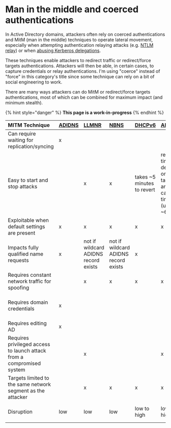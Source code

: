 # Man in the middle and coerced authentications

In Active Directory domains, attackers often rely on coerced authentications and MitM \(man in the middle\) techniques to operate lateral movement, especially when attempting authentication relaying attacks \(e.g. [NTLM relay](../lm-and-ntlm/relay.md)\) or when [abusing Kerberos delegations](../kerberos/delegations.md).

These techniques enable attackers to redirect traffic or redirect/force targets authentications. Attackers will then be able, in certain cases, to capture credentials or relay authentications. I'm using "coerce" instead of "force" in this category's title since some technique can rely on a bit of social engineering to work.

There are many ways attackers can do MitM or redirect/force targets authentications, most of which can be combined for maximum impact \(and minimum stealth\).

{% hint style="danger" %}
**This page is a work-in-progress**
{% endhint %}

| MITM Technique | [ADIDNS](adidns-spoofing.md) | [LLMNR](llmnr-nbtns-mdns-spoofing.md) | [NBNS](../../recon/nbt-ns.md) | [DHCPv6](dhcpv6-spoofing.md) | [ARP](arp-poisoning.md) | [DNS](dns-spoofing.md) | [WPAD](wpad-spoofing.md) | [PrinterBug](printerbug.md) | [PrivExchange](pushsubscription-abuse.md) |
| :--- | :--- | :--- | :--- | :--- | :--- | :--- | :--- | :--- | :--- |
| Can require waiting for replication/syncing | x |  |  |  |  |  |  |  |  |
| Easy to start and stop attacks |  | x | x | takes ~5 minutes to revert | revert time depends on targets arp cache timeout \(usually ~60 sec | x | x | x | x |
| Exploitable when default settings are present | x | x | x | x | x | x | x | x | up to 2019 |
| Impacts fully qualified name requests | x | not if wildcard ADIDNS record exists | not if wildcard ADIDNS record exists | x |  | x |  |  |  |
| Requires constant network traffic for spoofing |  | x | x | x | x | x | x |  |  |
| Requires domain credentials | x |  |  |  |  |  |  | x | requires emails-capable account |
| Requires editing AD | x |  |  |  |  |  |  |  |  |
| Requires privileged access to launch attack from a compromised system |  | x |  |  | x | x |  |  |  |
| Targets limited to the same network segment as the attacker |  | x | x | x | x |  |  | x | x |
| Disruption | low | low | low | low to high | low to high | low to high | low to high | none | none |

